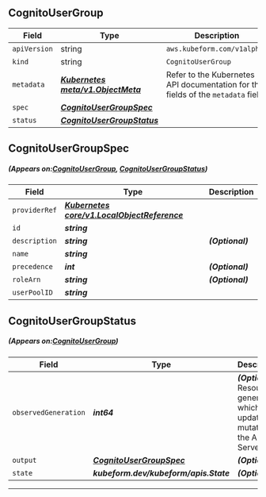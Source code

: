 ## CognitoUserGroup
| Field | Type | Description |
| ------ | ----- | ----------- |
| `apiVersion` | string | `aws.kubeform.com/v1alpha1` |
|    `kind` | string | `CognitoUserGroup` |
| `metadata` | ***[Kubernetes meta/v1.ObjectMeta](https://kubernetes.io/docs/reference/generated/kubernetes-api/v1.13/#objectmeta-v1-meta)***|Refer to the Kubernetes API documentation for the fields of the `metadata` field.|
| `spec` | ***[CognitoUserGroupSpec](#CognitoUserGroupSpec)***||
| `status` | ***[CognitoUserGroupStatus](#CognitoUserGroupStatus)***||
## CognitoUserGroupSpec
##### (Appears on:[CognitoUserGroup](#CognitoUserGroup), [CognitoUserGroupStatus](#CognitoUserGroupStatus))
| Field | Type | Description |
| ------ | ----- | ----------- |
| `providerRef` | ***[Kubernetes core/v1.LocalObjectReference](https://kubernetes.io/docs/reference/generated/kubernetes-api/v1.13/#localobjectreference-v1-core)***||
| `id` | ***string***||
| `description` | ***string***| ***(Optional)*** |
| `name` | ***string***||
| `precedence` | ***int***| ***(Optional)*** |
| `roleArn` | ***string***| ***(Optional)*** |
| `userPoolID` | ***string***||
## CognitoUserGroupStatus
##### (Appears on:[CognitoUserGroup](#CognitoUserGroup))
| Field | Type | Description |
| ------ | ----- | ----------- |
| `observedGeneration` | ***int64***| ***(Optional)*** Resource generation, which is updated on mutation by the API Server.|
| `output` | ***[CognitoUserGroupSpec](#CognitoUserGroupSpec)***| ***(Optional)*** |
| `state` | ***kubeform.dev/kubeform/apis.State***| ***(Optional)*** |
---
